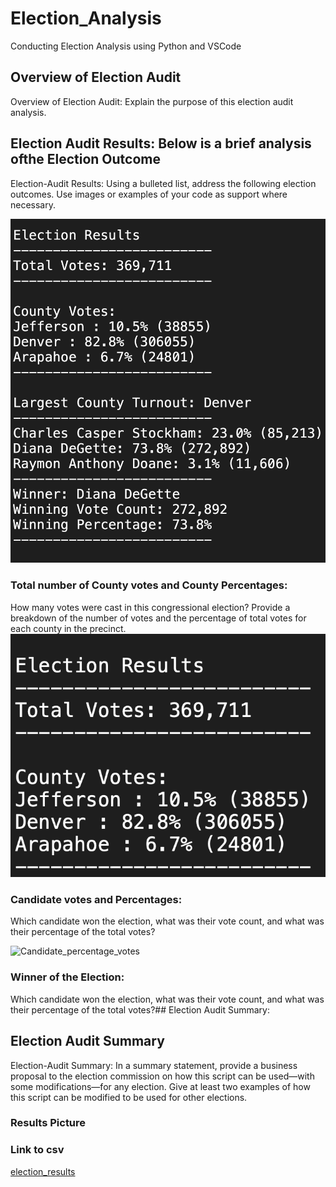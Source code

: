 # Election_Analysis
Conducting Election Analysis using Python and VSCode

## Overview of Election Audit
Overview of Election Audit: Explain the purpose of this election audit analysis.

## Election Audit Results: Below is a brief analysis ofthe Election Outcome
Election-Audit Results: Using a bulleted list, address the following election outcomes. Use images or examples of your code as support where necessary.

![Full_Vote_Results](Resources/Full_Vote_Results.png)

### Total number of County votes and County Percentages:
How many votes were cast in this congressional election?
Provide a breakdown of the number of votes and the percentage of total votes for each county in the precinct.
![Total_Votes_County_Votes](Resources/Total_Votes_County_Votes.png)

### Candidate votes and Percentages:
Which candidate won the election, what was their vote count, and what was their percentage of the total votes?

![Candidate_percentage_votes](Resources/Candidate_percentage_votes)

### Winner of the Election:
Which candidate won the election, what was their vote count, and what was their percentage of the total votes?## Election Audit Summary:

## Election Audit Summary
Election-Audit Summary: In a summary statement, provide a business proposal to the election commission on how this script can be used—with some modifications—for any election. Give at least two examples of how this script can be modified to be used for other elections.

### Results Picture


### Link to csv


[election_results](Resources/election_results.csv)
